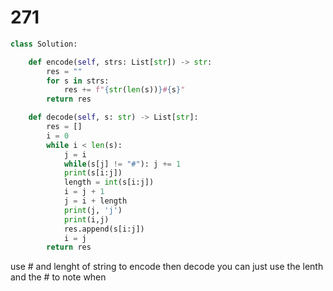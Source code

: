 # 271 


```py
class Solution:

    def encode(self, strs: List[str]) -> str:
        res = ""
        for s in strs:
            res += f"{str(len(s))}#{s}"
        return res

    def decode(self, s: str) -> List[str]: 
        res = [] 
        i = 0
        while i < len(s):
            j = i
            while(s[j] != "#"): j += 1
            print(s[i:j])
            length = int(s[i:j])
            i = j + 1
            j = i + length
            print(j, 'j')
            print(i,j)
            res.append(s[i:j])
            i = j
        return res
```

use # and lenght of string to encode
then decode you can just use the lenth and the # to note when 
